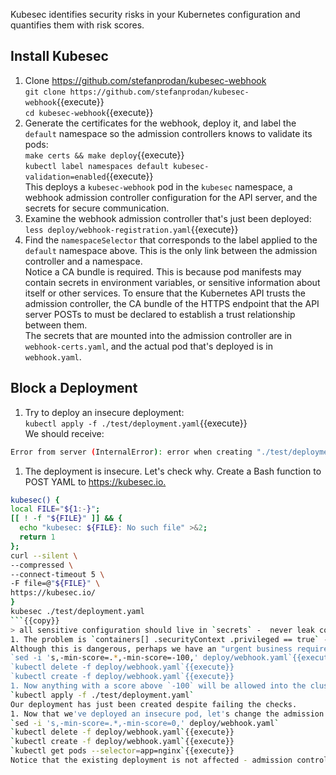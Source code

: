 Kubesec identifies security risks in your Kubernetes configuration and quantifies them with risk scores.

## Install Kubesec

1. Clone <https://github.com/stefanprodan/kubesec-webhook>  
`git clone https://github.com/stefanprodan/kubesec-webhook`{{execute}}  
`cd kubesec-webhook`{{execute}}
1. Generate the certificates for the webhook, deploy it, and label the `default` namespace so the admission controllers knows to validate its pods:  
`make certs && make deploy`{{execute}}  
`kubectl label namespaces default kubesec-validation=enabled`{{execute}}  
This deploys a `kubesec-webhook` pod in the `kubesec` namespace, a webhook admission controller configuration for the API server, and the secrets for secure communication.
1. Examine the webhook admission controller that's just been deployed:  
`less deploy/webhook-registration.yaml`{{execute}}
1. Find the `namespaceSelector` that corresponds to the label applied to the `default` namespace above. This is the only link between the admission controller and a namespace.  
Notice a CA bundle is required. This is because pod manifests may contain secrets in environment variables, or sensitive information about itself or other services. To ensure that the Kubernetes API trusts the admission controller, the CA bundle of the HTTPS endpoint that the API server POSTs to must be declared to establish a trust relationship between them.  
The secrets that are mounted into the admission controller are in `webhook-certs.yaml`, and the actual pod that's deployed is in `webhook.yaml`.

## Block a Deployment

1. Try to deploy an insecure deployment:  
`kubectl apply -f ./test/deployment.yaml`{{execute}}  
We should receive:  
```bash
Error from server (InternalError): error when creating "./test/deployment.yaml": Internal error occurred: admission webhook "deployment.admission.kubesc.io" denied the request: deployment-test score is -30, deployment minimum accepted score is 0
```
1. The deployment is insecure. Let's check why. Create a Bash function to POST YAML to <https://kubesec.io.>  
```bash
kubesec() {
local FILE="${1:-}";
[[ ! -f "${FILE}" ]] && {
  echo "kubesec: ${FILE}: No such file" >&2;
  return 1
};
curl --silent \
--compressed \
--connect-timeout 5 \
-F file=@"${FILE}" \
https://kubesec.io/
}
kubesec ./test/deployment.yaml
```{{copy}}
> all sensitive configuration should live in `secrets` -  never leak configuration to a remote service.
1. The problem is `containers[] .securityContext .privileged == true` - running a privileged pod.  
Although this is dangerous, perhaps we have an "urgent business requirement" (:facepalm:). Let's edit the admission controller to allow an insecure deployment:  
`sed -i 's,-min-score=.*,-min-score=-100,' deploy/webhook.yaml`{{execute}}
`kubectl delete -f deploy/webhook.yaml`{{execute}}
`kubectl create -f deploy/webhook.yaml`{{execute}}
1. Now anything with a score above `-100` will be allowed into the cluster! This is a bad thing. Let's test it:  
`kubectl apply -f ./test/deployment.yaml`  
Our deployment has just been created despite failing the checks.
1. Now that we've deployed an insecure pod, let's change the admission controller risk threshold back to `0`.  
`sed -i 's,-min-score=.*,-min-score=0,' deploy/webhook.yaml`
`kubectl delete -f deploy/webhook.yaml`{{execute}}
`kubectl create -f deploy/webhook.yaml`{{execute}}
`kubectl get pods --selector=app=nginx`{{execute}}
Notice that the existing deployment is not affected - admission controllers are only called when an pod is "admitted" to the API server.
